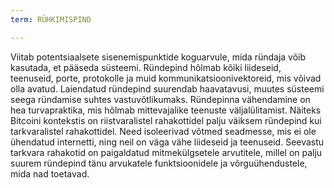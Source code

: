 ```yaml
---
term: RÜHKIMISPIND

---
```

Viitab potentsiaalsete sisenemispunktide koguarvule, mida ründaja võib kasutada, et pääseda süsteemi. Ründepind hõlmab kõiki liideseid, teenuseid, porte, protokolle ja muid kommunikatsioonivektoreid, mis võivad olla avatud. Laiendatud ründepind suurendab haavatavusi, muutes süsteemi seega ründamise suhtes vastuvõtlikumaks. Ründepinna vähendamine on hea turvapraktika, mis hõlmab mittevajalike teenuste väljalülitamist. Näiteks Bitcoini kontekstis on riistvaralistel rahakottidel palju väiksem ründepind kui tarkvaralistel rahakottidel. Need isoleerivad võtmed seadmesse, mis ei ole ühendatud internetti, ning neil on väga vähe liideseid ja teenuseid. Seevastu tarkvara rahakotid on paigaldatud mitmekülgsetele arvutitele, millel on palju suurem ründepind tänu arvukatele funktsioonidele ja võrguühendustele, mida nad toetavad.